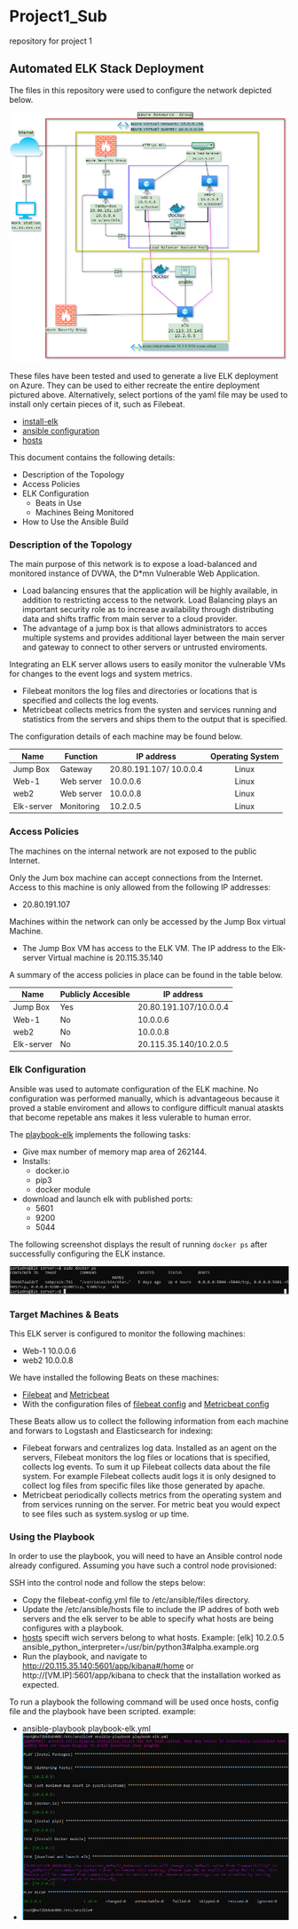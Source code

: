 # Project1_Sub
repository for project 1
## Automated ELK Stack Deployment

The files in this repository were used to configure the network depicted below.

![HW13_Ags.drawio.png](Diagrams/HW13_Ags.drawio.png)

These files have been tested and used to generate a live ELK deployment on Azure. They can be used to either recreate the entire deployment pictured above. Alternatively, select portions of the yaml file may be used to install only certain pieces of it, such as Filebeat.

  - [install-elk](Ansible/playbook-elk.yml)
  - [ansible configuration](Ansible/ansible.cfg)
  - [hosts](Ansible/hosts.txt)


This document contains the following details:
- Description of the Topology
- Access Policies
- ELK Configuration
  - Beats in Use
  - Machines Being Monitored
- How to Use the Ansible Build


### Description of the Topology

The main purpose of this network is to expose a load-balanced and monitored instance of DVWA, the D*mn Vulnerable Web Application.

- Load balancing ensures that the application will be highly available, in addition to restricting access to the network. Load Balancing plays an important security role as to increase availability through distributing data and shifts traffic from main server to a cloud provider.
- The advantage of a jump box is that allows administrators to acces multiple systems and provides additional layer between the main server and gateway to connect to other servers or untrusted enviroments.

Integrating an ELK server allows users to easily monitor the vulnerable VMs for changes to the event logs and system metrics.
- Filebeat monitors the log files and directories or locations that is specified and collects the log events.
- Metricbeat collects metrics from the systen and services running and statistics from the servers and ships them to the output that is specified.

The configuration details of each machine may be found below.


| Name       | Function   | IP address              | Operating System |
|------------|------------|-------------------------|:----------------:|
| Jump Box   | Gateway    | 20.80.191.107/ 10.0.0.4 | Linux            |
| Web-1      | Web server | 10.0.0.6                | Linux            |
| web2       | Web server | 10.0.0.8                | Linux            |
| Elk-server | Monitoring | 10.2.0.5                | Linux            |

### Access Policies

The machines on the internal network are not exposed to the public Internet. 

Only the Jum box  machine can accept connections from the Internet. Access to this machine is only allowed from the following IP addresses:
- 20.80.191.107

Machines within the network can only be accessed by the Jump Box virtual Machine.
- The Jump Box VM has access to the ELK VM. The IP address to the Elk-server Virtual machine is 20.115.35.140

A summary of the access policies in place can be found in the table below.

| Name       | Publicly Accesible  | IP address             |
|------------|---------------------|------------------------|
| Jump Box   | Yes                 | 20.80.191.107/10.0.0.4 |
| Web-1      | No                  | 10.0.0.6               |
| web2       | No                  | 10.0.0.8               |
| Elk-server | No                  | 20.115.35.140/10.2.0.5 |

### Elk Configuration

Ansible was used to automate configuration of the ELK machine. No configuration was performed manually, which is advantageous because it proved a stable enviroment and allows to configure difficult manual ataskts that become repetable ans makes it less vulerable to human error. 

The [playbook-elk](Ansible/playbook-elk.yml) implements the following tasks:
- Give max number of memory map area of 262144.
- Installs: 
    - docker.io 
    - pip3
    - docker module
- download and launch elk with published ports:
    - 5601
    - 9200
    - 5044


The following screenshot displays the result of running `docker ps` after successfully configuring the ELK instance.

![docker ps output](Diagrams/dockerps.png)

### Target Machines & Beats
This ELK server is configured to monitor the following machines:
  - Web-1 10.0.0.6
  - web2 10.0.0.8

We have installed the following Beats on these machines:
- [Filebeat](Ansible/filebeat-playbook.yml) and [Metricbeat](Ansible/matricbeat-playbook.yml)
- With the configuration files of [filebeat config](Ansible/filebeat-config.yml) and [Metricbeat config](Ansible/metricbeat-config.yml)

These Beats allow us to collect the following information from each machine and forwars to Logstash and Elasticsearch for indexing:
- Filebeat forwars and centralizes log data. Installed as an agent on the servers, Filebeat monitors the log files or locations that is specified, collects log events. To sum it up Filebeat collects data about the file system. For example Filebeat collects audit logs it is only designed to collect log files from specific files like those generated by apache.
- Metricbeat  periodically collects metrics from the operating system and from services running on the server. For metric beat you would expect to see files such as system.syslog or up time.

### Using the Playbook
In order to use the playbook, you will need to have an Ansible control node already configured. Assuming you have such a control node provisioned: 

SSH into the control node and follow the steps below:
- Copy the filebeat-config.yml file to /etc/ansible/files directory.
- Update the /etc/ansible/hosts file to include the IP addres of both web servers and the elk server to be able to specify what hosts are being configures with a playbook.
-   [hosts](Ansible/hosts.txt) specift wich servers belong to what hosts. Example:
     [elk]
     10.2.0.5 ansible_python_interpreter=/usr/bin/python3#alpha.example.org
- Run the playbook, and navigate to http://20.115.35.140:5601/app/kibana#/home  or http://[VM.IP]:5601/app/kibana to check that the installation worked as expected.

To run a playbook the following command will be used once hosts, config file and the playbook have been scripted.
example: 
- ansible-playbook playbook-elk.yml
- ![Playbook Running](Diagrams/playbook-example.png)
